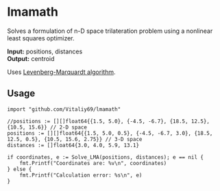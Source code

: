 # lmamath

Solves a formulation of n-D space trilateration problem using a nonlinear least squares optimizer.

**Input:** positions, distances  
**Output:** centroid 

Uses [Levenberg-Marquardt algorithm](http://en.wikipedia.org/wiki/Levenberg%E2%80%93Marquardt_algorithm).

## Usage 
```
import "github.com/Vitaliy69/lmamath"

//positions := [][]float64{{1.5, 5.0}, {-4.5, -6.7}, {18.5, 12.5}, {10.5, 15.6}} // 2-D space
positions := [][]float64{{1.5, 5.0, 0.5}, {-4.5, -6.7, 3.0}, {18.5, 12.5, 0.5}, {10.5, 15.6, 2.75}} // 3-D space
distances := []float64{3.0, 4.0, 5.9, 13.1}

if coordinates, e := Solve_LMA(positions, distances); e == nil {
	fmt.Printf("Coordinates are: %v\n", coordinates)
} else {
	fmt.Printf("Calculation error: %s\n", e)
}
```
